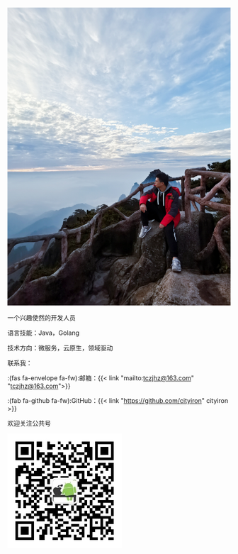 # 

![我](self.jpg)

一个兴趣使然的开发人员

语言技能：Java，Golang

技术方向：微服务，云原生，领域驱动

联系我：

:(fas fa-envelope fa-fw):邮箱：{{< link "mailto:tczjhz@163.com" "tczjhz@163.com">}}

:(fab fa-github fa-fw):GitHub：{{< link "https://github.com/cityiron" cityiron >}}

欢迎关注公共号

![wechat](qrcode_for_gh_79a2a60fb645_258.jpg)

